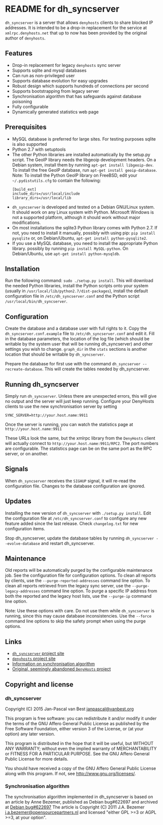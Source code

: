 # README for dh_syncserver

`dh_syncserver` is a server that allows `denyhosts` clients to share blocked IP
addresses. It is intended to be a drop-in replacement for the service at
`xmlrpc.denyhosts.net` that up to now has been provided by the original author
of `denyhosts`.

## Features
- Drop-in replacement for legacy `denyhosts` sync server
- Supports sqlite and mysql databases
- Can run as non-privileged user
- Supports database evolution for easy upgrades
- Robust design which supports hundreds of connections per second
- Supports bootstrapping from legacy server
- Synchronisation algorithm that has safeguards against database poisoning
- Fully configurable
- Dynamically generated statistics web page

## Prerequisites
- MySQL database is preferred for large sites. For testing purposes sqlite is
  also supported
- Python 2.7 with setuptools
- The other Python libraries are installed automatically by the setup.py script.
  The GeoIP library needs the libgeoip development headers. On a Debian system,
  install them by running `apt-get install libgeoip-dev`. To install the
  free GeoIP database, run `apt-get install geoip-database`.
  Note: To install the Python GeoIP library on FreeBSD, edit your
  `~/.pydistutils.cfg` to contain the following:
  ```
  [build_ext]
  include_dirs=/usr/local/include
  library_dirs=/usr/local/lib
  ```
- `dh_syncserver` is developed and tested on a Debian GNU/Linux system. It should
  work on any Linux system with Python. Microsoft Windows is not a supported
  platform, although it should work without major modifications.
- On most installations the sqlite3 Python library comes with Python 2.7. If
  not, you need to install it manually, possibly with using pip:
  `pip install pysqlite` or, on Debian/Ubuntu, `apt-get install python-pysqlite2`.
- If you use a MySQL database, you need to install the appropriate Python
  library. possibly by running `pip install MySQL-python`. On Debian/Ubuntu,
  use `apt-get install python-mysqldb`.

## Installation
Run the following command: `sudo ./setup.py install`. This will download the
needed Python libraries, install the Python scripts onto your system (usually in
`/usr/local/lib/python2.7/dist-packages`), install the default configuration
file in `/etc/dh_syncserver.conf` and the Python script
`/usr/local/bin/dh_syncserver`.

## Configuration
Create the database and a database user with full rights to it. Copy the
`dh_syncserver.conf.example` file to `/etc/dh_syncserver.conf` and edit it.
Fill in the database parameters, the location of the log file (which should be
writable by the system user that will be running dh_syncserver) and
other settings you wish to change. `graph_dir` in the `stats` sections is
another location that should be writable by `dh_syncserver`.

Prepare the database for first use with the command `dh_syncserver
--recreate-database`. This will create the tables needed by dh_syncserver.

## Running dh_syncserver
Simply run `dh_syncserver`. Unless there are unexpected errors, this will give no
output and the server will just keep running. Configure your DenyHosts clients
to use the new synchronisation server by setting
```
SYNC_SERVER=http://your.host.name:9911
```
Once the server is running, you can watch the statistics page at
`http://your.host.name:9911`

These URLs look the same, but the xmlrpc library from the `DenyHosts`
client will actually connect to `http://your.host.name:9911/RPC2`. The port
numbers are configurable. The statistics page can be on the same port as
the RPC server, or on another.

## Signals
When `dh_syncserver` receives the `SIGHUP` signal, it will re-read the
configuration file. Changes to the database configuration are ignored.

## Updates
Installing the new version of `dh_syncserver` with `./setup.py install`.
Edit the configuration file at `/etc/dh_syncserver.conf` to configure any new
feature added since the last release. Check `changelog.txt` for new
configuration items.

Stop dh_syncserver, update the database tables by running `dh_syncserver --evolve-database` and
restart dh_syncserver.

## Maintenance
Old reports will be automatically purged by the configurable maintenance job.
See the configuration file for configuration options. To clean all reports by
clients, use the `--purge-reported-addresses` command line option. To clean all
reports retrieved from the legacy sync server, use the
`--purge-legacy-addresses` command line option. To purge a specific IP address
from both the reported and the legacy host lists, use the `--purge-ip` command
line option.

Note: Use these options with care. Do not use them while `dh_syncserver` is
running, since this may cause database inconsistencies. Use the `--force`
command line options to skip the safety prompt when using the purge options.

## Links
- [`dh_syncserver` project site](https://github.com/janpascal/denyhosts_sync)
- [`denyhosts` project site](https://github.com/denyhosts/denyhosts)
- [Information on synchronisation algorithm](https://bugs.debian.org/cgi-bin/bugreport.cgi?bug=622697)
- [Original, seemingly abandoned `DenyHosts` project](http://www.denyhosts.net)

## Copyright and license

### dh_syncserver
Copyright (C) 2015 Jan-Pascal van Best <janpascal@vanbest.org>

This program is free software: you can redistribute it and/or modify
it under the terms of the GNU Affero General Public License as published
by the Free Software Foundation, either version 3 of the License, or
(at your option) any later version.

This program is distributed in the hope that it will be useful,
but WITHOUT ANY WARRANTY; without even the implied warranty of
MERCHANTABILITY or FITNESS FOR A PARTICULAR PURPOSE.  See the
GNU Affero General Public License for more details.

You should have received a copy of the GNU Affero General Public License
along with this program.  If not, see <http://www.gnu.org/licenses/>.

### Synchronisation algorithm
The synchronisation algorithm implemented in dh_syncserver is based
on an article by Anne Bezemer, published as Debian bug#622697 and
archived at [Debian bug#622697](https://bugs.debian.org/cgi-bin/bugreport.cgi?bug=622697)
The article is Copyright (C) 2011 J.A. Bezemer <j.a.bezemer@opensourcepartners.nl>
and licensed "either GPL >=3 or AGPL >=3, at your option".
